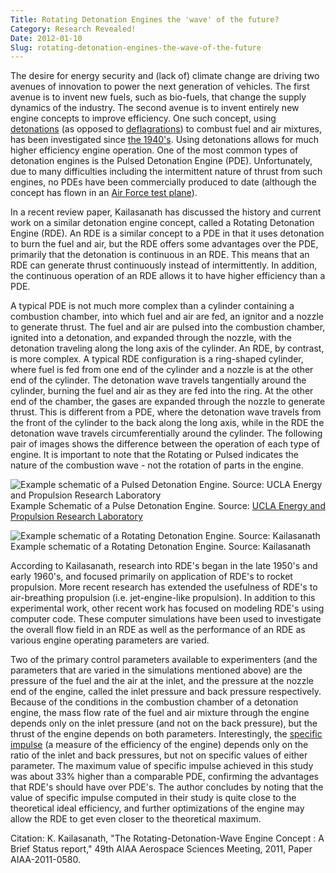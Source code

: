```yaml
---
Title: Rotating Detonation Engines the 'wave' of the future?
Category: Research Revealed!
Date: 2012-01-10
Slug: rotating-detonation-engines-the-wave-of-the-future
---
```


The desire for energy security and (lack of) climate change are driving two
avenues of innovation to power the next generation of vehicles. The first avenue
is to invent new fuels, such as bio-fuels, that change the supply dynamics of
the industry. The second avenue is to invent entirely new engine concepts to
improve efficiency. One such concept, using
[detonations](http://en.wikipedia.org/wiki/Detonation) (as opposed to
[deflagrations](http://en.wikipedia.org/wiki/Deflagration)) to combust fuel and
air mixtures, has been investigated since [the
1940's](http://ronney.usc.edu/AME514S11/Lecture13/Papers/KailasPDEreview-AIAAJ2000.pdf).
Using detonations allows for much higher efficiency engine operation. One of the
most common types of detonation engines is the Pulsed Detonation Engine (PDE).
Unfortunately, due to many difficulties including the intermittent nature of
thrust from such engines, no PDEs have been commercially produced to date
(although the concept has flown in an [Air Force test plane][testplane]).
<!--more-->

In a recent review paper, Kailasanath has discussed the history and current work
on a similar detonation engine concept, called a Rotating Detonation Engine
(RDE). An RDE is a similar concept to a PDE in that it uses detonation to burn
the fuel and air, but the RDE offers some advantages over the PDE, primarily
that the detonation is continuous in an RDE. This means that an RDE can generate
thrust continuously instead of intermittently. In addition, the continuous
operation of an RDE allows it to have higher efficiency than a PDE.

A typical PDE is not much more complex than a cylinder containing a combustion
chamber, into which fuel and air are fed, an ignitor and a nozzle to generate
thrust. The fuel and air are pulsed into the combustion chamber, ignited into a
detonation, and expanded through the nozzle, with the detonation traveling along
the long axis of the cylinder. An RDE, by contrast, is more complex. A typical
RDE configuration is a ring-shaped cylinder, where fuel is fed from one end of
the cylinder and a nozzle is at the other end of the cylinder. The detonation
wave travels tangentially around the cylinder, burning the fuel and air as they
are fed into the ring. At the other end of the chamber, the gases are expanded
through the nozzle to generate thrust. This is different from a PDE, where the
detonation wave travels from the front of the cylinder to the back along the
long axis, while in the RDE the detonation wave travels circumferentially around
the cylinder. The following pair of images shows the difference between the
operation of each type of engine. It is important to note that the Rotating or
Pulsed indicates the nature of the combustion wave - not the rotation of parts
in the engine.

![Example schematic of a Pulsed Detonation Engine. Source: UCLA Energy and Propulsion Research Laboratory]({static}/files/2012/01/engine_schematic2.jpg)  
Example Schematic of a Pulse Detonation Engine. Source: [UCLA Energy and Propulsion Research Laboratory](http://www.seas.ucla.edu/combustion/projects/pulsed_detonation_wave.html)

![Example schematic of a Rotating Detonation Engine. Source: Kailasanath]({static}/files/2012/01/Kailasanath_RDE.png)  
Example schematic of a Rotating Detonation Engine. Source: Kailasanath

According to Kailasanath, research into RDE's began in the late 1950's and early
1960's, and focused primarily on application of RDE's to rocket propulsion. More
recent research has extended the usefulness of RDE's to air-breathing propulsion
(i.e. jet-engine-like propulsion). In addition to this experimental work, other
recent work has focused on modeling RDE's using computer code. These computer
simulations have been used to investigate the overall flow field in an RDE as
well as the performance of an RDE as various engine operating parameters are
varied.

Two of the primary control parameters available to experimenters (and the
parameters that are varied in the simulations mentioned above) are the pressure
of the fuel and the air at the inlet, and the pressure at the nozzle end of the
engine, called the inlet pressure and back pressure respectively. Because of the
conditions in the combustion chamber of a detonation engine, the mass flow rate
of the fuel and air mixture through the engine depends only on the inlet
pressure (and not on the back pressure), but the thrust of the engine depends on
both parameters. Interestingly, the [specific impulse][isp] (a measure of the
efficiency of the engine) depends only on the ratio of the inlet and back
pressures, but not on specific values of either parameter. The maximum value of
specific impulse achieved in this study was about 33% higher than a comparable
PDE, confirming the advantages that RDE's should have over PDE's. The author
concludes by noting that the value of specific impulse computed in their study
is quite close to the theoretical ideal efficiency, and further optimizations of
the engine may allow the RDE to get even closer to the theoretical maximum.

Citation: K. Kailasanath, "The Rotating-Detonation-Wave Engine Concept : A Brief
Status report," 49th AIAA Aerospace Sciences Meeting, 2011, Paper
AIAA-2011-0580.

[isp]: http://www.grc.nasa.gov/WWW/k-12/airplane/specimp.html
[testplane]: http://www.afmc.af.mil/news/story_print.asp?id=123098900
